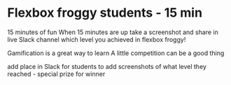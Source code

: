 # Flexbox froggy students - 15 min
15 minutes of fun
When 15 minutes are up take a screenshot and share in live Slack channel which level you achieved in flexbox froggy!

Gamification is a great way to learn
A little competition can be a good thing

add place in Slack for students to add screenshots of what level they reached - special prize for winner

